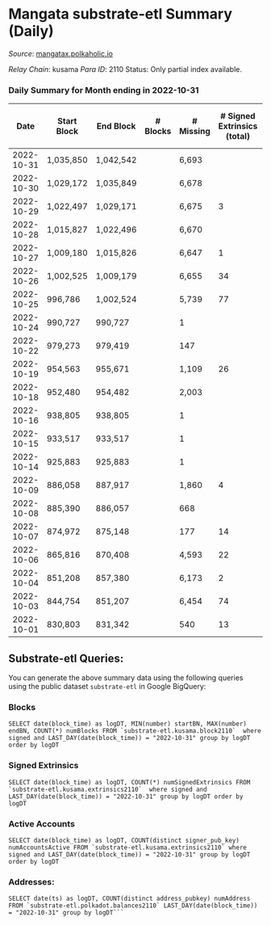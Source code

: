 # Mangata substrate-etl Summary (Daily)

_Source_: [mangatax.polkaholic.io](https://mangatax.polkaholic.io)

*Relay Chain*: kusama
*Para ID*: 2110
Status: Only partial index available.


### Daily Summary for Month ending in 2022-10-31


| Date | Start Block | End Block | # Blocks | # Missing | # Signed Extrinsics (total) | # Active Accounts | # Addresses with Balances | # Events | # Transfers | # XCM Transfers In | # XCM Transfers Out |
| ---- | ----------- | --------- | -------- | --------- | --------------------------- | ----------------- | ------------------------- | -------- | ----------- | ------------------ | ------------------- |
| 2022-10-31 | 1,035,850 | 1,042,542 |  | 6,693 |  |  | 1,395 | 44 |   | 10 ($239.43) |   |
| 2022-10-30 | 1,029,172 | 1,035,849 |  | 6,678 |  |  |  | 68 |   | 16 ($3,030.53) |   |
| 2022-10-29 | 1,022,497 | 1,029,171 |  | 6,675 | 3 | 3 | 1,391 | 49 |   | 8 ($4,843.01) | 1  |
| 2022-10-28 | 1,015,827 | 1,022,496 |  | 6,670 |  |  |  | 24 |   | 7 ($377.79) |   |
| 2022-10-27 | 1,009,180 | 1,015,826 |  | 6,647 | 1 |  |  | 47 |   | 10 ($344.52) |   |
| 2022-10-26 | 1,002,525 | 1,009,179 |  | 6,655 | 34 | 10 |  | 2,046 |   | 7 ($2,776.99) |   |
| 2022-10-25 | 996,786 | 1,002,524 |  | 5,739 | 77 | 28 |  | 5,554 |   | 12 ($645.92) | 6 ($1,541.12) |
| 2022-10-24 | 990,727 | 990,727 |  | 1 |  |  |  |  |   | 13 ($207.72) |   |
| 2022-10-22 | 979,273 | 979,419 |  | 147 |  |  |  |  |   | 5 ($128.30) |   |
| 2022-10-19 | 954,563 | 955,671 |  | 1,109 | 26 |  |  | 2,293 |   | 9 ($408.10) |   |
| 2022-10-18 | 952,480 | 954,482 |  | 2,003 |  |  |  | 54 |   | 13 ($9,696.67) |   |
| 2022-10-16 | 938,805 | 938,805 |  | 1 |  |  |  |  |   | 11 ($309.73) |   |
| 2022-10-15 | 933,517 | 933,517 |  | 1 |  |  |  |  |   | 6  |   |
| 2022-10-14 | 925,883 | 925,883 |  | 1 |  |  |  |  |   | 10 ($619.20) |   |
| 2022-10-09 | 886,058 | 887,917 |  | 1,860 | 4 |  |  | 3,768 |   | 6 ($899.04) | 1 ($254.68) |
| 2022-10-08 | 885,390 | 886,057 |  | 668 |  |  |  | 1,373 |   | 5 ($106.21) |   |
| 2022-10-07 | 874,972 | 875,148 |  | 177 | 14 |  |  | 373 |   | 17 ($382.09) |   |
| 2022-10-06 | 865,816 | 870,408 |  | 4,593 | 22 |  |  | 1,313 | 5  | 26 ($494,246) | 1 ($15,323.73) |
| 2022-10-04 | 851,208 | 857,380 |  | 6,173 | 2 |  |  | 703 |   | 11 ($598.31) |   |
| 2022-10-03 | 844,754 | 851,207 |  | 6,454 | 74 |  |  | 5,147 |   | 14 ($8.28) | 3 ($2,896.35) |
| 2022-10-01 | 830,803 | 831,342 |  | 540 | 13 |  |  | 1,099 |   | 10 ($1,064.90) |   |

## Substrate-etl Queries:
You can generate the above summary data using the following queries using the public dataset `substrate-etl` in Google BigQuery:


### Blocks
```
SELECT date(block_time) as logDT, MIN(number) startBN, MAX(number) endBN, COUNT(*) numBlocks FROM `substrate-etl.kusama.block2110`  where signed and LAST_DAY(date(block_time)) = "2022-10-31" group by logDT order by logDT
```


### Signed Extrinsics
```
SELECT date(block_time) as logDT, COUNT(*) numSignedExtrinsics FROM `substrate-etl.kusama.extrinsics2110`  where signed and LAST_DAY(date(block_time)) = "2022-10-31" group by logDT order by logDT
```


### Active Accounts
```
SELECT date(block_time) as logDT, COUNT(distinct signer_pub_key) numAccountsActive FROM `substrate-etl.kusama.extrinsics2110` where signed and LAST_DAY(date(block_time)) = "2022-10-31" group by logDT order by logDT
```


### Addresses:
```
SELECT date(ts) as logDT, COUNT(distinct address_pubkey) numAddress FROM `substrate-etl.polkadot.balances2110` LAST_DAY(date(block_time)) = "2022-10-31" group by logDT```

